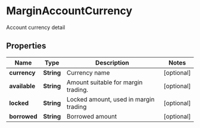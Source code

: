 
# MarginAccountCurrency

Account currency detail

## Properties

Name | Type | Description | Notes
------------ | ------------- | ------------- | -------------
**currency** | **String** | Currency name |  [optional]
**available** | **String** | Amount suitable for margin trading. |  [optional]
**locked** | **String** | Locked amount, used in margin trading |  [optional]
**borrowed** | **String** | Borrowed amount |  [optional]

